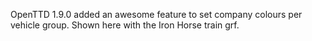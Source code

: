---
---

OpenTTD 1.9.0 added an awesome feature to set company colours per vehicle group.  Shown here with the Iron Horse train grf.
